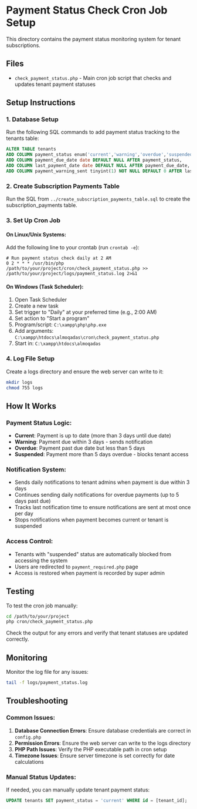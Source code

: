 # Payment Status Check Cron Job Setup

This directory contains the payment status monitoring system for tenant subscriptions.

## Files

- `check_payment_status.php` - Main cron job script that checks and updates tenant payment statuses

## Setup Instructions

### 1. Database Setup
Run the following SQL commands to add payment status tracking to the tenants table:

```sql
ALTER TABLE tenants
ADD COLUMN payment_status enum('current','warning','overdue','suspended') NOT NULL DEFAULT 'current' AFTER chat_default_auto_download,
ADD COLUMN payment_due_date date DEFAULT NULL AFTER payment_status,
ADD COLUMN last_payment_date date DEFAULT NULL AFTER payment_due_date,
ADD COLUMN payment_warning_sent tinyint(1) NOT NULL DEFAULT 0 AFTER last_payment_date;
```

### 2. Create Subscription Payments Table
Run the SQL from `../create_subscription_payments_table.sql` to create the subscription_payments table.

### 3. Set Up Cron Job

#### On Linux/Unix Systems:
Add the following line to your crontab (run `crontab -e`):

```
# Run payment status check daily at 2 AM
0 2 * * * /usr/bin/php /path/to/your/project/cron/check_payment_status.php >> /path/to/your/project/logs/payment_status.log 2>&1
```

#### On Windows (Task Scheduler):
1. Open Task Scheduler
2. Create a new task
3. Set trigger to "Daily" at your preferred time (e.g., 2:00 AM)
4. Set action to "Start a program"
5. Program/script: `C:\xampp\php\php.exe`
6. Add arguments: `C:\xampp\htdocs\almoqadas\cron\check_payment_status.php`
7. Start in: `C:\xampp\htdocs\almoqadas`

### 4. Log File Setup
Create a logs directory and ensure the web server can write to it:

```bash
mkdir logs
chmod 755 logs
```

## How It Works

### Payment Status Logic:
- **Current**: Payment is up to date (more than 3 days until due date)
- **Warning**: Payment due within 3 days - sends notification
- **Overdue**: Payment past due date but less than 5 days
- **Suspended**: Payment more than 5 days overdue - blocks tenant access

### Notification System:
- Sends daily notifications to tenant admins when payment is due within 3 days
- Continues sending daily notifications for overdue payments (up to 5 days past due)
- Tracks last notification time to ensure notifications are sent at most once per day
- Stops notifications when payment becomes current or tenant is suspended

### Access Control:
- Tenants with "suspended" status are automatically blocked from accessing the system
- Users are redirected to `payment_required.php` page
- Access is restored when payment is recorded by super admin

## Testing

To test the cron job manually:

```bash
cd /path/to/your/project
php cron/check_payment_status.php
```

Check the output for any errors and verify that tenant statuses are updated correctly.

## Monitoring

Monitor the log file for any issues:

```bash
tail -f logs/payment_status.log
```

## Troubleshooting

### Common Issues:

1. **Database Connection Errors**: Ensure database credentials are correct in `config.php`
2. **Permission Errors**: Ensure the web server can write to the logs directory
3. **PHP Path Issues**: Verify the PHP executable path in cron setup
4. **Timezone Issues**: Ensure server timezone is set correctly for date calculations

### Manual Status Updates:

If needed, you can manually update tenant payment status:

```sql
UPDATE tenants SET payment_status = 'current' WHERE id = [tenant_id];